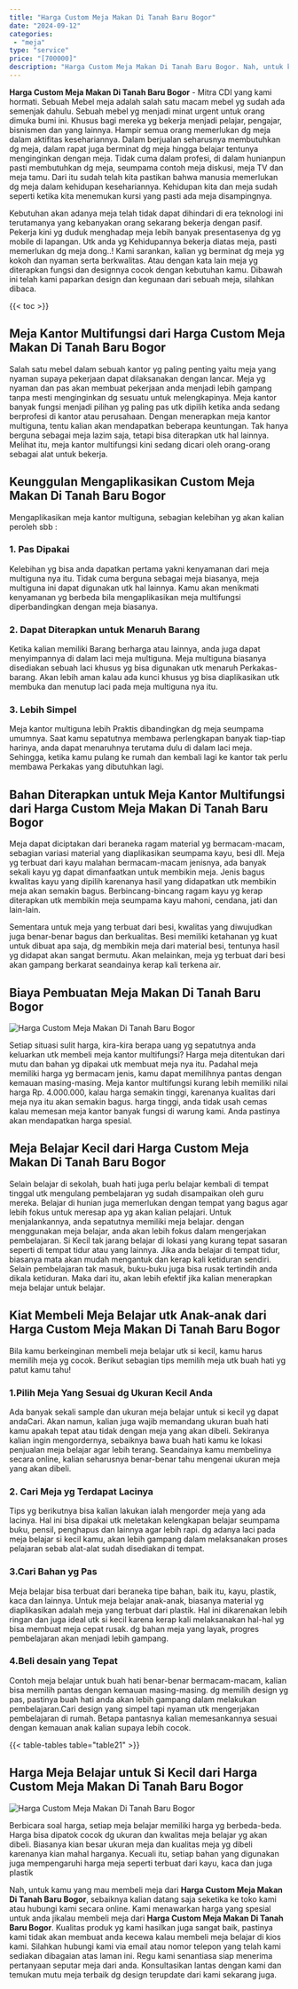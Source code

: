 ```yaml
---
title: "Harga Custom Meja Makan Di Tanah Baru Bogor"
date: "2024-09-12"
categories:
 - "meja"
type: "service"
price: "[700000]"
description: "Harga Custom Meja Makan Di Tanah Baru Bogor. Nah, untuk kamu yang mau membeli meja dari **Harga Custom Meja Makan Di Tanah Baru Bogor**, sebaiknya kalian dat..."
---
```


**Harga Custom Meja Makan Di Tanah Baru Bogor** - Mitra CDI yang kami hormati. Sebuah Mebel meja adalah salah satu macam mebel yg sudah ada semenjak dahulu. Sebuah mebel yg menjadi minat urgent untuk orang dimuka bumi ini. Khusus bagi mereka yg bekerja menjadi pelajar, pengajar, bisnismen dan yang lainnya. Hampir semua orang memerlukan dg meja dalam aktifitas kesehariannya. Dalam berjualan seharusnya membutuhkan dg meja, dalam rapat juga berminat dg meja hingga belajar tentunya menginginkan dengan meja. Tidak cuma dalam profesi, di dalam hunianpun pasti membutuhkan dg meja, seumpama contoh meja diskusi, meja TV dan meja tamu. Dari itu sudah telah kita pastikan bahwa manusia memerlukan dg meja dalam kehidupan kesehariannya. Kehidupan kita dan meja sudah seperti ketika kita menemukan kursi yang pasti ada meja disampingnya.

Kebutuhan akan adanya meja telah tidak dapat dihindari di era teknologi ini terutamanya yang kebanyakan orang sekarang bekerja dengan pasif. Pekerja kini yg duduk menghadap meja lebih banyak presentasenya dg yg mobile di lapangan. Utk anda yg Kehidupannya bekerja diatas meja, pasti memerlukan dg meja dong..! Kami sarankan, kalian yg berminat dg meja yg kokoh dan nyaman serta berkwalitas. Atau dengan kata lain meja yg diterapkan fungsi dan designnya cocok dengan kebutuhan kamu. Dibawah ini telah kami paparkan design dan kegunaan dari sebuah meja, silahkan dibaca.

{{< toc >}}

## Meja Kantor Multifungsi dari Harga Custom Meja Makan Di Tanah Baru Bogor

Salah satu mebel dalam sebuah kantor yg paling penting yaitu meja yang nyaman supaya pekerjaan dapat dilaksanakan dengan lancar. Meja yg nyaman dan pas akan membuat pekerjaan anda menjadi lebih gampang tanpa mesti menginginkan dg sesuatu untuk melengkapinya. Meja kantor banyak fungsi menjadi pilihan yg paling pas utk dipilih ketika anda sedang berprofesi di kantor atau perusahaan. Dengan menerapkan meja kantor multiguna, tentu kalian akan mendapatkan beberapa keuntungan. Tak hanya berguna sebagai meja lazim saja, tetapi bisa diterapkan utk hal lainnya. Melihat itu, meja kantor multifungsi kini sedang dicari oleh orang-orang sebagai alat untuk bekerja.

## Keunggulan Mengaplikasikan Custom Meja Makan Di Tanah Baru Bogor

Mengaplikasikan meja kantor multiguna, sebagian kelebihan yg akan kalian peroleh sbb :

### 1\. Pas Dipakai

Kelebihan yg bisa anda dapatkan pertama yakni kenyamanan dari meja multiguna nya itu. Tidak cuma berguna sebagai meja biasanya, meja multiguna ini dapat digunakan utk hal lainnya. Kamu akan menikmati kenyamanan yg berbeda bila mengaplikasikan meja multifungsi diperbandingkan dengan meja biasanya.

### 2\. Dapat Diterapkan untuk Menaruh Barang

Ketika kalian memiliki Barang berharga atau lainnya, anda juga dapat menyimpannya di dalam laci meja multiguna. Meja multiguna biasanya disediakan sebuah laci khusus yg bisa digunakan utk menaruh Perkakas-barang. Akan lebih aman kalau ada kunci khusus yg bisa diaplikasikan utk membuka dan menutup laci pada meja multiguna nya itu.

### 3\. Lebih Simpel

Meja kantor multiguna lebih Praktis dibandingkan dg meja seumpama umumnya. Saat kamu sepatutnya membawa perlengkapan banyak tiap-tiap harinya, anda dapat menaruhnya terutama dulu di dalam laci meja. Sehingga, ketika kamu pulang ke rumah dan kembali lagi ke kantor tak perlu membawa Perkakas yang dibutuhkan lagi.

## Bahan Diterapkan untuk Meja Kantor Multifungsi dari Harga Custom Meja Makan Di Tanah Baru Bogor

Meja dapat diciptakan dari beraneka ragam material yg bermacam-macam, sebagian variasi material yang diaplikasikan seumpama kayu, besi dll. Meja yg terbuat dari kayu malahan bermacam-macam jenisnya, ada banyak sekali kayu yg dapat dimanfaatkan untuk membikin meja. Jenis bagus kwalitas kayu yang dipilih karenanya hasil yang didapatkan utk membikin meja akan semakin bagus. Berbincang-bincang ragam kayu yg kerap diterapkan utk membikin meja seumpama kayu mahoni, cendana, jati dan lain-lain.

Sementara untuk meja yang terbuat dari besi, kwalitas yang diwujudkan juga benar-benar bagus dan berkualitas. Besi memiliki ketahanan yg kuat untuk dibuat apa saja, dg membikin meja dari material besi, tentunya hasil yg didapat akan sangat bermutu. Akan melainkan, meja yg terbuat dari besi akan gampang berkarat seandainya kerap kali terkena air.

## Biaya Pembuatan Meja Makan Di Tanah Baru Bogor

![Harga Custom Meja Makan Di Tanah Baru Bogor](/images/meja/meja-dewasa-028.jpg)

Setiap situasi sulit harga, kira-kira berapa uang yg sepatutnya anda keluarkan utk membeli meja kantor multifungsi? Harga meja ditentukan dari mutu dan bahan yg dipakai utk membuat meja nya itu. Padahal meja memiliki harga yg bermacam jenis, kamu dapat memilihnya pantas dengan kemauan masing-masing. Meja kantor multifungsi kurang lebih memiliki nilai harga Rp. 4.000.000, kalau harga semakin tinggi, karenanya kualitas dari meja nya itu akan semakin bagus. harga tinggi, anda tidak usah cemas kalau memesan meja kantor banyak fungsi di warung kami. Anda pastinya akan mendapatkan harga spesial.

## Meja Belajar Kecil dari Harga Custom Meja Makan Di Tanah Baru Bogor

Selain belajar di sekolah, buah hati juga perlu belajar kembali di tempat tinggal utk mengulang pembelajaran yg sudah disampaikan oleh guru mereka. Belajar di hunian juga memerlukan dengan tempat yang bagus agar lebih fokus untuk meresap apa yg akan kalian pelajari. Untuk menjalankannya, anda sepatutnya memiliki meja belajar. dengan menggunakan meja belajar, anda akan lebih fokus dalam mengerjakan pembelajaran. Si Kecil tak jarang belajar di lokasi yang kurang tepat sasaran seperti di tempat tidur atau yang lainnya. Jika anda belajar di tempat tidur, biasanya mata akan mudah mengantuk dan kerap kali ketiduran sendiri. Selain pembelajaran tak masuk, buku-buku juga bisa rusak tertindih anda dikala ketiduran. Maka dari itu, akan lebih efektif jika kalian menerapkan meja belajar untuk belajar.

## Kiat Membeli Meja Belajar utk Anak-anak dari Harga Custom Meja Makan Di Tanah Baru Bogor

Bila kamu berkeinginan membeli meja belajar utk si kecil, kamu harus memilih meja yg cocok. Berikut sebagian tips memilih meja utk buah hati yg patut kamu tahu!

### 1.Pilih Meja Yang Sesuai dg Ukuran Kecil Anda

Ada banyak sekali sample dan ukuran meja belajar untuk si kecil yg dapat andaCari. Akan namun, kalian juga wajib memandang ukuran buah hati kamu apakah tepat atau tidak dengan meja yang akan dibeli. Sekiranya kalian ingin mengordernya, sebaiknya bawa buah hati kamu ke lokasi penjualan meja belajar agar lebih terang. Seandainya kamu membelinya secara online, kalian seharusnya benar-benar tahu mengenai ukuran meja yang akan dibeli.

### 2\. Cari Meja yg Terdapat Lacinya

Tips yg berikutnya bisa kalian lakukan ialah mengorder meja yang ada lacinya. Hal ini bisa dipakai utk meletakan kelengkapan belajar seumpama buku, pensil, penghapus dan lainnya agar lebih rapi. dg adanya laci pada meja belajar si kecil kamu, akan lebih gampang dalam melaksanakan proses pelajaran sebab alat-alat sudah disediakan di tempat.

### 3.Cari Bahan yg Pas

Meja belajar bisa terbuat dari beraneka tipe bahan, baik itu, kayu, plastik, kaca dan lainnya. Untuk meja belajar anak-anak, biasanya material yg diaplikasikan adalah meja yang terbuat dari plastik. Hal ini dikarenakan lebih ringan dan juga ideal utk si kecil karena kerap kali melaksanakan hal-hal yg bisa membuat meja cepat rusak. dg bahan meja yang layak, progres pembelajaran akan menjadi lebih gampang.

### 4.Beli desain yang Tepat

Contoh meja belajar untuk buah hati benar-benar bermacam-macam, kalian bisa memilih pantas dengan kemauan masing-masing. dg memilih design yg pas, pastinya buah hati anda akan lebih gampang dalam melakukan pembelajaran.Cari design yang simpel tapi nyaman utk mengerjakan pembelajaran di rumah. Betapa pantasnya kalian memesankannya sesuai dengan kemauan anak kalian supaya lebih cocok.

{{< table-tables table="table21" >}}

## Harga Meja Belajar untuk Si Kecil dari Harga Custom Meja Makan Di Tanah Baru Bogor

![Harga Custom Meja Makan Di Tanah Baru Bogor](/images/meja/meja-anak-007.jpg)

Berbicara soal harga, setiap meja belajar memiliki harga yg berbeda-beda. Harga bisa dipatok cocok dg ukuran dan kwalitas meja belajar yg akan dibeli. Biasanya kian besar ukuran meja dan kualitas meja yg dibeli karenanya kian mahal harganya. Kecuali itu, setiap bahan yang digunakan juga mempengaruhi harga meja seperti terbuat dari kayu, kaca dan juga plastik

Nah, untuk kamu yang mau membeli meja dari **Harga Custom Meja Makan Di Tanah Baru Bogor**, sebaiknya kalian datang saja seketika ke toko kami atau hubungi kami secara online. Kami menawarkan harga yang spesial untuk anda jikalau membeli meja dari **Harga Custom Meja Makan Di Tanah Baru Bogor**. Kualitas produk yg kami hasilkan juga sangat baik, pastinya kami tidak akan membuat anda kecewa kalau membeli meja belajar di kios kami. Silahkan hubungi kami via email atau nomor telepon yang telah kami sediakan dibagaian atas laman ini. Regu kami senantiasa siap menerima pertanyaan seputar meja dari anda. Konsultasikan lantas dengan kami dan temukan mutu meja terbaik dg design terupdate dari kami sekarang juga.
